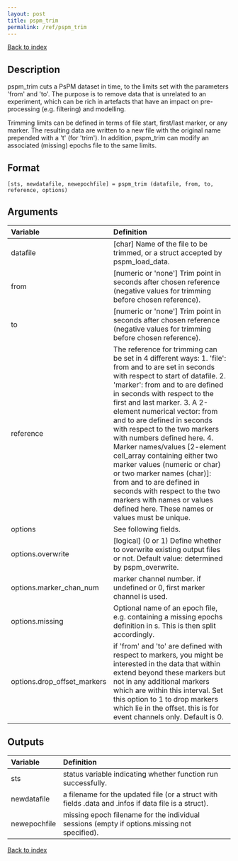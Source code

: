 ```yaml
---
layout: post
title: pspm_trim
permalink: /ref/pspm_trim
---
```

 
[Back to index](/PsPM/ref/)

## Description

pspm_trim cuts a PsPM dataset in time, to the limits set with the parameters 'from' and 'to'. The purpose is to remove data that is unrelated to an experiment, which can be rich in artefacts that have an impact on pre-processing (e.g. filtering) and modelling. 

Trimming limits can be defined in terms of file start, first/last marker, or any marker. The resulting data are written to a new file with the original name prepended with a 't' (for 'trim'). In addition, pspm_trim can modify an associated (missing) epochs file to the same limits.


## Format

`[sts, newdatafile, newepochfile] = pspm_trim (datafile, from, to, reference, options)`


## Arguments

| Variable | Definition |
|:--|:--|
| datafile | [char] Name of the file to be trimmed, or a struct accepted by pspm_load_data. |
| from | [numeric or 'none'] Trim point in seconds after chosen reference (negative values for trimming before chosen reference). |
| to | [numeric or 'none'] Trim point in seconds after chosen reference (negative values for trimming before chosen reference). |
| reference | The reference for trimming can be set in 4 different ways: 1. 'file': from and to are set in seconds with respect to start of datafile. 2. 'marker': from and to are defined in seconds with respect to the first and last marker. 3. A 2-element numerical vector: from and to are defined in seconds with respect to the two markers with numbers defined here. 4. Marker names/values [2-element cell_array containing either two marker values (numeric or char) or two marker names (char)]: from and to are defined in seconds with respect to the two markers with names or values defined here. These names or values must be unique. |
| options | See following fields. |
| options.overwrite | [logical] (0 or 1) Define whether to overwrite existing output files or not. Default value: determined by pspm_overwrite. |
| options.marker_chan_num | marker channel number. if undefined or 0, first marker channel is used. |
| options.missing | Optional name of an epoch file, e.g. containing a missing epochs definition in s. This is then split accordingly. |
| options.drop_offset_markers | if 'from' and 'to' are defined with respect to markers, you might be interested in the data that within extend beyond these markers but not in any additional markers which are within this interval. Set this option to 1 to drop markers which lie in the offset. this is for event channels only. Default is 0. |


## Outputs

| Variable | Definition |
|:--|:--|
| sts | status variable indicating whether function run successfully. |
| newdatafile | a filename for the updated file (or a struct with fields .data and .infos if data file is a struct). |
| newepochfile | missing epoch filename for the individual sessions (empty if options.missing not specified). |


[Back to index](/PsPM/ref/)
